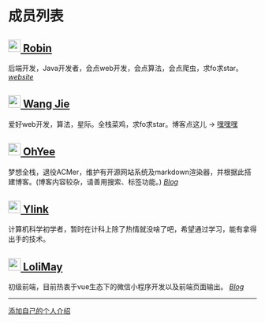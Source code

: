 成员列表
======

<h2><a href="https://github.com/ChowRobin" target="_blank"><img src="https://avatars0.githubusercontent.com/u/25293436" height="25" width="25"> Robin</a></h2>

后端开发，Java开发者，会点web开发，会点算法，会点爬虫，求fo求star。[*website*](http://www.nightwing.top/)

<h2><a href="https://github.com/cnwangjie" target="_blank"><img src="https://avatars3.githubusercontent.com/u/7459652" height="25" width="25"> Wang Jie</a></h2>

爱好web开发，算法，星际。全栈菜鸡，求fo求star。博客点这儿 -> [嘿嘿嘿](https://www.cnwangjie.com)

<h2><a href="https://github.com/OhYee" target="_blank"><img src="https://www.oyohyee.com/static/img/logo.svg" height="25" width="25"> OhYee</a></h2>

梦想全栈，退役ACMer，维护有开源网站系统及markdown渲染器，并根据此搭建博客。(博客内容较杂，请善用搜索、标签功能。) [*Blog*](http://www.oyohyee.com/)

<h2><a href="https://github.com/ylink-lfs" target="_blank"><img src="https://i.endpot.com/di/PXPLK/-750b206f-8e03-c8af-6e99-1d088d130642-.jpg" height="25" width="25"> Ylink</a></h2>

计算机科学初学者，暂时在计科上除了热情就没啥了吧，希望通过学习，能有拿得出手的技术。

<h2><a href="https://github.com/loliMay" target="_blank"><img src="http://p40kjburh.bkt.clouddn.com/18-5-27/2388773.jpg" height="25" width="25"> LoliMay</a></h2>

初级前端，目前热衷于vue生态下的微信小程序开发以及前端页面输出。 [*Blog*](http://www.lolimay.cn)

-----

[添加自己的个人介绍](https://github.com/curdbin/introduction/edit/master/members.md)
